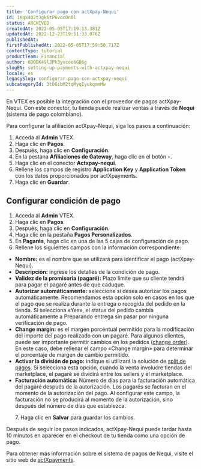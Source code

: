 ```yaml
---
title: 'Configurar pago con actXpay-Nequi'
id: 1Kqx4Q2tJgk6tP6vocDn0l
status: ARCHIVED
createdAt: 2022-05-05T17:19:13.381Z
updatedAt: 2022-12-23T19:51:33.076Z
publishedAt: 
firstPublishedAt: 2022-05-05T17:59:50.717Z
contentType: tutorial
productTeam: Financial
author: 6DODK49lJPk3yvcoe6GB6g
slugEN: setting-up-payments-with-actxpay-nequi
locale: es
legacySlug: configurar-pago-con-actxpay-nequi
subcategoryId: 3tDGibM2tqMyqIyukqmmMw
---
```


En VTEX es posible la integración con el proveedor de pagos actXpay-Nequi. Con este conector, tu tienda puede realizar ventas a través de __Nequi__ (sistema de pago colombiano).

Para configurar la afiliación actXpay-Nequi, siga los pasos a continuación:

1. Acceda al __Admin__ VTEX.
2. Haga clic en __Pagos__.
3. Después, haga clic en __Configuración__.
4. En la pestana __Afiliaciones de Gateway__, haga clic en el botón `+`.
5. Haga clic en el conector __Actxpay-nequi__.
6. Rellene los campos de registro __Application Key__ y __Application Token__ con los datos proporcionados por actXpayments.
7. Haga clic en __Guardar__.

## Configurar condición de pago
1. Acceda al __Admin__ VTEX.
2. Haga clic en __Pagos__.
3. Después, haga clic en __Configuración__.
4. Haga clic en la pestaña __Pagos Personalizados__. 
5. En __Pagarés__, haga clic en una de las 5 cajas de configuración de pago.
6. Rellene los siguientes campos con la información correspondiente:
- __Nombre:__ es el nombre que se utilizará para identificar el pago (actXpay-Nequi).
- __Descripción:__ ingrese los detalles de la condición de pago.
- __Validez de la promisoria (pagaré):__ Plazo límite que su cliente tendrá para pagar el pagaré antes de que caduque.
- __Autorizar automáticamente:__ seleccione si desea autorizar los pagos automáticamente. Recomendamos esta opción solo en casos en los que el pago que se realiza durante la entrega o recogida del pedido en la tienda. Si selecciona «Yes», el status del pedido cambia automáticamente a Preparando entrega sin pasar por ninguna verificación de pago.
- __Change margin:__ es el margen porcentual permitido para la modificación del importe del pago realizado con un pagaré. Para algunos clientes, puede ser importante permitir cambios en los pedidos ([change order](https://help.vtex.com/es/tutorial/change-mudanca-em-pedidos--3d1XLIgPQcwaKGyMiWaYog?&utm_source=autocomplete)). En este caso, debe rellenar el campo «Change margin» para determinar el porcentaje de margen de cambio permitido.
- __Activar la división de pago:__ indique si utilizará la solución de [split de pagos](https://help.vtex.com/es/tutorial/split-de-pagamento--6k5JidhYRUxileNolY2VLx?&utm_source=autocomplete). Si selecciona esta opción, cuando la venta involucre tiendas del marketplace, el pagaré se dividirá entre los sellers y el marketplace.
- __Facturación automática:__ Número de días para la facturación automática del pagaré después de la autorización. 
Los pagarés se facturan en el momento de la autorización del pago. Al configurar este campo, la facturación no se producirá al momento de la autorización, sino después del número de días que establezca.<br>

<ul>
7. Haga clic en <b>Salvar</b> para guardar los cambios.
  </ul>

Después de seguir los pasos indicados, actXpay-Nequi puede tardar hasta 10 minutos en aparecer en el checkout de tu tienda como una opción de pago.

Para obtener más información sobre el sistema de pagos de Nequi, visite el sitio web de [actXpayments](https://www.actx.com.co/actxpayments).
